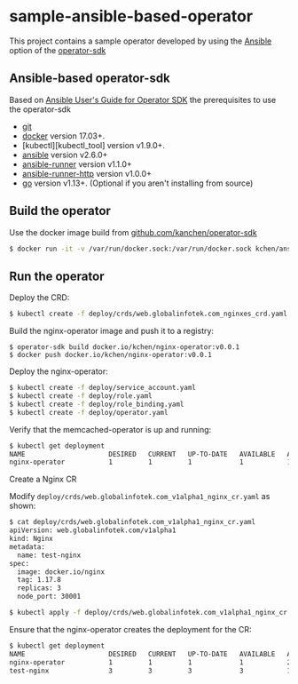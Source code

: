 # sample-ansible-based-operator
This project contains a sample operator developed by using the [Ansible][ansibl_too] option of the [operator-sdk][operator_sdk_tool]

## Ansible-based operator-sdk

Based on [Ansible User's Guide for Operator SDK][ansibl_operator_user_guide]
the prerequisites to use the operator-sdk

- [git][git_tool]
- [docker][docker_tool] version 17.03+.
- [kubectl][kubectl_tool] version v1.9.0+.
- [ansible][ansible_tool] version v2.6.0+
- [ansible-runner][ansible_runner_tool] version v1.1.0+
- [ansible-runner-http][ansible_runner_http_plugin] version v1.0.0+
- [go][go_tool] version v1.13+. (Optional if you aren't installing from source)

## Build the operator
Use the docker image build from [github.com/kanchen/operator-sdk](https://github.com/kanchen/operator-sdk)

```sh
$ docker run -it -v /var/run/docker.sock:/var/run/docker.sock kchen/ansible-operator-sdk:0.0.1 /bin/sh
```

## Run the operator

Deploy the CRD:

```sh
$ kubectl create -f deploy/crds/web.globalinfotek.com_nginxes_crd.yaml
```

Build the nginx-operator image and push it to a registry:
```
$ operator-sdk build docker.io/kchen/nginx-operator:v0.0.1
$ docker push docker.io/kchen/nginx-operator:v0.0.1
```

Deploy the nginx-operator:

```sh
$ kubectl create -f deploy/service_account.yaml
$ kubectl create -f deploy/role.yaml
$ kubectl create -f deploy/role_binding.yaml
$ kubectl create -f deploy/operator.yaml
```

Verify that the memcached-operator is up and running:

```sh
$ kubectl get deployment
NAME                     DESIRED   CURRENT   UP-TO-DATE   AVAILABLE   AGE
nginx-operator           1         1         1            1           1m
```
Create a Nginx CR

Modify `deploy/crds/web.globalinfotek.com_v1alpha1_nginx_cr.yaml` as shown:

```sh
$ cat deploy/crds/web.globalinfotek.com_v1alpha1_nginx_cr.yaml
apiVersion: web.globalinfotek.com/v1alpha1
kind: Nginx
metadata:
  name: test-nginx
spec:
  image: docker.io/nginx
  tag: 1.17.8
  replicas: 3
  node_port: 30001

$ kubectl apply -f deploy/crds/web.globalinfotek.com_v1alpha1_nginx_cr.yaml
```

Ensure that the nginx-operator creates the deployment for the CR:

```sh
$ kubectl get deployment
NAME                     DESIRED   CURRENT   UP-TO-DATE   AVAILABLE   AGE
nginx-operator           1         1         1            1           2m
test-nginx               3         3         3            3           1m
```


[ansibl_too]: https://github.com/operator-framework/operator-sdk/blob/master/doc/ansible/user-guide.md
[ansibl_operator_user_guide]: https://github.com/operator-framework/operator-sdk/blob/master/doc/ansible/user-guide.md
[operator_sdk_tool]: https://github.com/operator-framework/operator-sdk
[operator_sdk_user_guide]: https://github.com/operator-framework/operator-sdk/blob/master/doc/user-guide.md
[openshift_ansible_based_operators]: https://docs.openshift.com/container-platform/4.1/applications/operator_sdk/osdk-ansible.html
[git_tool]:https://git-scm.com/downloads
[go_tool]:https://golang.org/dl/
[docker_tool]:https://docs.docker.com/install/
[ansible_tool]:https://docs.ansible.com/ansible/latest/index.html
[ansible_runner_tool]:https://ansible-runner.readthedocs.io/en/latest/install.html
[ansible_runner_http_plugin]:https://github.com/ansible/ansible-runner-http
[ansible_runner_http_installation]: https://pypi.org/project/ansible-runner-http/#files

